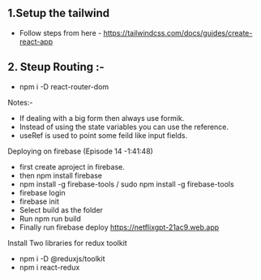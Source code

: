 ## 1.Setup the tailwind 
- Follow steps from here - https://tailwindcss.com/docs/guides/create-react-app
## 2. Steup Routing :- 
- npm i -D react-router-dom


Notes:- 

- If dealing with a big form then always use formik.
- Instead of using the state variables you can use the reference.
- useRef is used to point some feild like input fields.

Deploying on firebase (Episode 14 -1:41:48)

- first create aproject in firebase.
- then npm install firebase
- npm install -g firebase-tools / sudo npm install -g firebase-tools
- firebase login
- firebase init
- Select build as the folder
- Run npm run build 
- Finally run firebase deploy https://netflixgpt-21ac9.web.app

Install Two libraries for redux toolkit 
- npm i -D @reduxjs/toolkit
- npm i react-redux
  